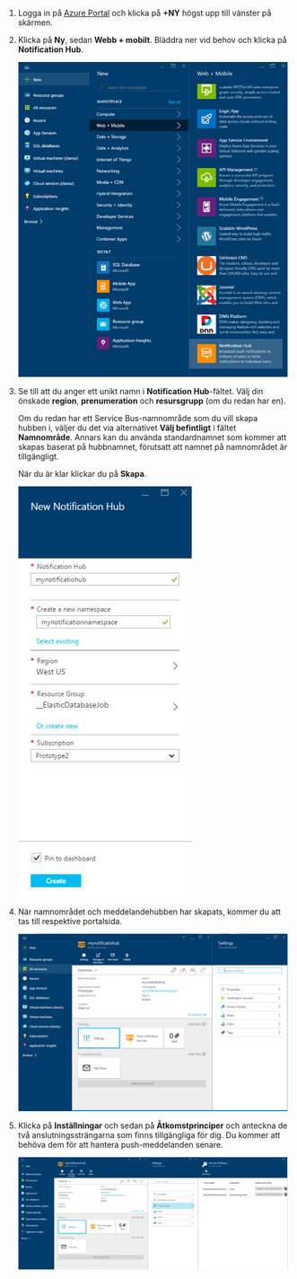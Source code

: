 

1. Logga in på [Azure Portal](https://portal.azure.com) och klicka på **+NY** högst upp till vänster på skärmen.
2. Klicka på **Ny**, sedan **Webb + mobilt**. Bläddra ner vid behov och klicka på **Notification Hub**.
   
    ![Azure Portal – skapa Notification Hubs](./media/notification-hubs-portal-create-new-hub/notification-hubs-azure-portal-create.png)
3. Se till att du anger ett unikt namn i **Notification Hub**-fältet. Välj din önskade **region**, **prenumeration** och **resursgrupp** (om du redan har en). 
   
    Om du redan har ett Service Bus-namnområde som du vill skapa hubben i, väljer du det via alternativet **Välj befintligt** i fältet **Namnområde**.  Annars kan du använda standardnamnet som kommer att skapas baserat på hubbnamnet, förutsatt att namnet på namnområdet är tillgängligt. 
   
    När du är klar klickar du på **Skapa**.
   
    ![Azure Portal – ange egenskaper för meddelandehubben](./media/notification-hubs-portal-create-new-hub/notification-hubs-azure-portal-settings.png)
4. När namnområdet och meddelandehubben har skapats, kommer du att tas till respektive portalsida. 
   
    ![Azure Portal – portalsida för Meddelandehubb](./media/notification-hubs-portal-create-new-hub/notification-hubs-azure-portal-page.png)
5. Klicka på **Inställningar** och sedan på **Åtkomstprinciper** och anteckna de två anslutningssträngarna som finns tillgängliga för dig. Du kommer att behöva dem för att hantera push-meddelanden senare.
   
    ![Azure Portal – anslutningssträngar för Meddelandehubb](./media/notification-hubs-portal-create-new-hub/notification-hubs-connection-strings-portal.png)

<!--HONumber=Sep16_HO3-->


